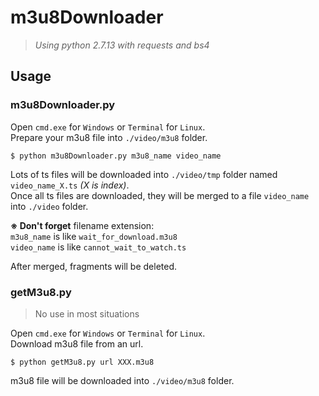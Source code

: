 m3u8Downloader
===
> *Using python 2.7.13 with requests and bs4*
## Usage

### m3u8Downloader.py  
Open `cmd.exe` for `Windows` or `Terminal` for `Linux`.  
Prepare your m3u8 file into `./video/m3u8` folder.
```
$ python m3u8Downloader.py m3u8_name video_name 
```
Lots of ts files will be downloaded into `./video/tmp` folder named `video_name_X.ts` *(X is index)*.  
Once all ts files are downloaded, they will be merged to a file `video_name` into `./video` folder.  

**※ Don't forget** filename extension:  
`m3u8_name` is like `wait_for_download.m3u8`   
`video_name` is like `cannot_wait_to_watch.ts`  

After merged, fragments will be deleted.
### getM3u8.py
> No use in most situations

Open `cmd.exe` for `Windows` or `Terminal` for `Linux`.  
Download m3u8 file from an url.
```
$ python getM3u8.py url XXX.m3u8
```
m3u8 file will be downloaded into `./video/m3u8` folder.